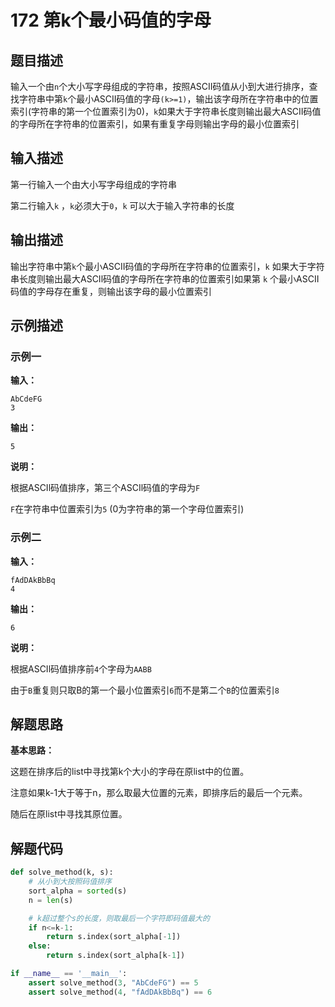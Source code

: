 # 172 第k个最小码值的字母

## 题目描述

输入一个由`n`个大小写字母组成的字符串，按照ASCII码值从小到大进行排序，查找字符串中第`k`个最小ASCII码值的字母`(k>=1)`，输出该字母所在字符串中的位置索引(字符串的第一个位置索引为0)，`k`如果大于字符串长度则输出最大ASCII码值的字母所在字符串的位置索引，如果有重复字母则输出字母的最小位置索引



## 输入描述

第一行输入一个由大小写字母组成的字符串

第二行输入`k` ，`k`必须大于`0`，`k` 可以大于输入字符串的长度



## 输出描述

输出字符串中第`k`个最小ASCII码值的字母所在字符串的位置索引，`k` 如果大于字符串长度则输出最大ASCIl码值的字母所在字符串的位置索引如果第 `k` 个最小ASCII码值的字母存在重复，则输出该字母的最小位置索引



## 示例描述

### 示例一

**输入：**

```text
AbCdeFG
3
```



**输出：**

```text
5
```

**说明：**

根据ASCIl码值排序，第三个ASCIl码值的字母为`F`

`F`在字符串中位置索引为`5` (0为字符串的第一个字母位置索引)



### 示例二

**输入：**

```text
fAdDAkBbBq
4
```



**输出：**

```text
6
```

**说明：**

根据ASCIl码值排序前`4`个字母为`AABB`

由于`B`重复则只取B的第一个最小位置索引`6`而不是第二个`B`的位置索引`8`



## 解题思路

**基本思路：**

这题在排序后的list中寻找第k个大小的字母在原list中的位置。

注意如果k-1大于等于n，那么取最大位置的元素，即排序后的最后一个元素。

随后在原list中寻找其原位置。

## 解题代码

```python
def solve_method(k, s):
    # 从小到大按照码值排序
    sort_alpha = sorted(s)
    n = len(s)

    # k超过整个s的长度，则取最后一个字符即码值最大的
    if n<=k-1:
        return s.index(sort_alpha[-1])
    else:
        return s.index(sort_alpha[k-1])

if __name__ == '__main__':
    assert solve_method(3, "AbCdeFG") == 5
    assert solve_method(4, "fAdDAkBbBq") == 6
```



